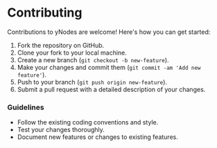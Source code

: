 
# Contributing

Contributions to yNodes are welcome! Here's how you can get started:

1. Fork the repository on GitHub.
2. Clone your fork to your local machine.
3. Create a new branch (`git checkout -b new-feature`).
4. Make your changes and commit them (`git commit -am 'Add new feature'`).
5. Push to your branch (`git push origin new-feature`).
6. Submit a pull request with a detailed description of your changes.

### Guidelines

- Follow the existing coding conventions and style.
- Test your changes thoroughly.
- Document new features or changes to existing features.
